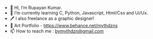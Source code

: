 - 👋 Hi, I’m Rupayan Kumar.
- 🌱 I’m currently learning C, Python, Javascript, Html/Css and Ui/Ux.
- 🖊️ I also freelance as a graphic designer!
- 💼 Art Portfolio - https://www.behance.net/mythdzns
- 📫 How to reach me : bymythdzn@gmail.com 
